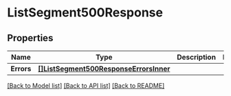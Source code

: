 # ListSegment500Response

## Properties

Name | Type | Description | Notes
------------ | ------------- | ------------- | -------------
**Errors** | [**[]ListSegment500ResponseErrorsInner**](ListSegment500ResponseErrorsInner.md) |  |

[[Back to Model list]](../README.md#documentation-for-models) [[Back to API list]](../README.md#documentation-for-api-endpoints) [[Back to README]](../README.md)


